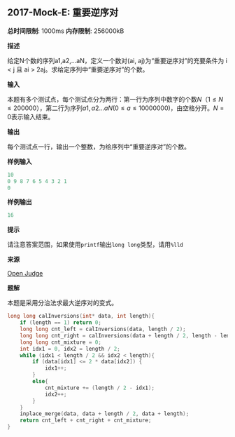 ## 2017-Mock-E: 重要逆序对

**总时间限制**: 1000ms **内存限制**: 256000kB



**描述**

给定N个数的序列a1,a2,...aN，定义一个数对(ai, aj)为“重要逆序对”的充要条件为 i < j 且 ai > 2aj。求给定序列中“重要逆序对”的个数。 



**输入**

本题有多个测试点，每个测试点分为两行：第一行为序列中数字的个数$N（1 ≤ N ≤ 200000）$，第二行为序列$a1, a2 ... aN(0 ≤a ≤ 10000000)$，由空格分开。$N=0$表示输入结束。



**输出**

每个测试点一行，输出一个整数，为给序列中“重要逆序对”的个数。



**样例输入**

```c++
10 
0 9 8 7 6 5 4 3 2 1 
0
```



**样例输出**

```c++
16
```



**提示**

请注意答案范围，如果使用`printf`输出`long long`类型，请用`%lld`



**来源**

[Open Judge](http://algorithm.openjudge.cn/2017mock/E/)



**题解**

本题是采用分治法求最大逆序对的变式。



```c++
long long calInversions(int* data, int length){
	if (length == 1) return 0;
	long long cnt_left = calInversions(data, length / 2);
	long long cnt_right = calInversions(data + length / 2, length - length / 2);
	long long cnt_mixture = 0;
	int idx1 = 0, idx2 = length / 2;
	while (idx1 < length / 2 && idx2 < length){
		if (data[idx1] <= 2 * data[idx2]) {
			idx1++;
		}
		else{
			cnt_mixture += (length / 2 - idx1);
			idx2++;
		}
	}
	inplace_merge(data, data + length / 2, data + length);
	return cnt_left + cnt_right + cnt_mixture;
}
```



